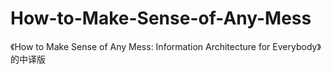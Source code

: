 # How-to-Make-Sense-of-Any-Mess
《How to Make Sense of Any Mess: Information Architecture for Everybody》的中译版
